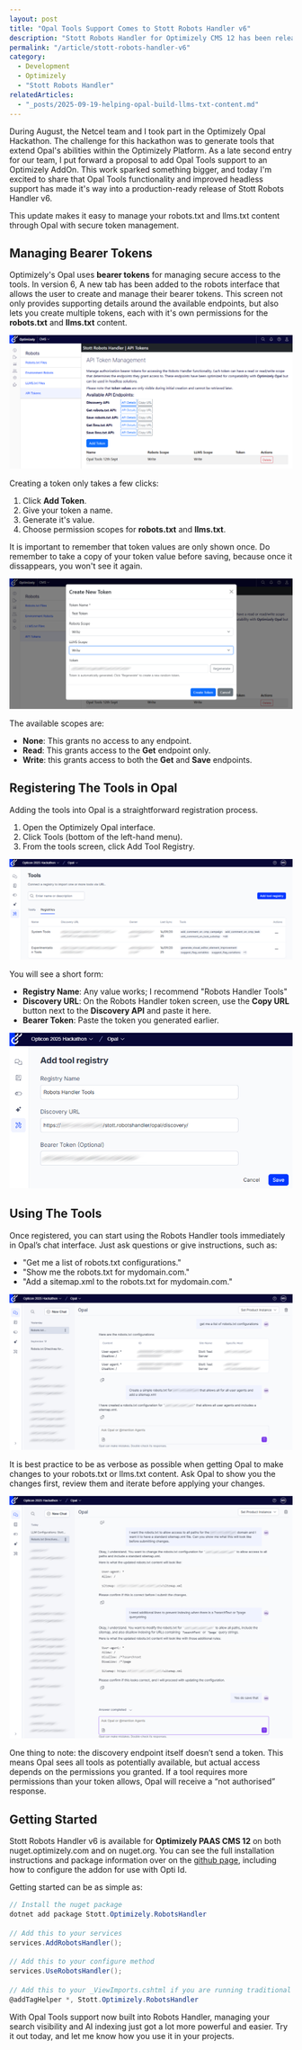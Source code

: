 ```yaml
---
layout: post
title: "Opal Tools Support Comes to Stott Robots Handler v6"
description: "Stott Robots Handler for Optimizely CMS 12 has been released with added support for Opal Tools."
permalink: "/article/stott-robots-handler-v6"
category:
  - Development
  - Optimizely
  - "Stott Robots Handler"
relatedArticles:
  - "_posts/2025-09-19-helping-opal-build-llms-txt-content.md"
---
```


During August, the Netcel team and I took part in the Optimizely Opal Hackathon.  The challenge for this hackathon was to generate tools that extend Opal's abilities within the Optimizely Platform.  As a late second entry for our team, I put forward a proposal to add Opal Tools support to an Optimizely AddOn.  This work sparked something bigger, and today I'm excited to share that Opal Tools functionality and improved headless support has made it's way into a production-ready release of Stott Robots Handler v6.

This update makes it easy to manage your robots.txt and llms.txt content through Opal with secure token management.

## Managing Bearer Tokens

Optimizely's Opal uses **bearer tokens** for managing secure access to the tools.  In version 6, A new tab has been added to the robots interface that allows the user to create and manage their bearer tokens.  This screen not only provides supporting details around the available endpoints, but also lets you create multiple tokens, each with it's own permissions for the **robots.txt** and **llms.txt** content.

![A screenshot of the API Token management screen](/assets/robots-handler-opal-tools-1.png)

Creating a token only takes a few clicks:

1. Click **Add Token**.
2. Give your token a name.
3. Generate it's value.
4. Choose permission scopes for **robots.txt** and **llms.txt**.

It is important to remember that token values are only shown once.  Do remember to take a copy of your token value before saving, because once it dissappears, you won't see it again.

![A screenshot of the create new token modal](/assets/robots-handler-opal-tools-2.png)

The available scopes are:

- **None**: This grants no access to any endpoint.
- **Read**: This grants access to the **Get** endpoint only.
- **Write**: this grants access to both the **Get** and **Save** endpoints.

## Registering The Tools in Opal

Adding the tools into Opal is a straightforward registration process.

1. Open the Optimizely Opal interface.
2. Click Tools (bottom of the left-hand menu).
3. From the tools screen, click Add Tool Registry.

![A screenshot of the Opal Tools interface in Optimizely Opal](/assets/robots-handler-opal-tools-3.png)

You will see a short form:

- **Registry Name**: Any value works; I recommend "Robots Handler Tools"
- **Discovery URL**: On the Robots Handler token screen, use the **Copy URL** button next to the **Discovery API** and paste it here.
- **Bearer Token**: Paste the token you generated earlier.

![A screenshot of the Add Tool Registry form](/assets/robots-handler-opal-tools-4.png)

## Using The Tools

Once registered, you can start using the Robots Handler tools immediately in Opal’s chat interface. Just ask questions or give instructions, such as:

- "Get me a list of robots.txt configurations."
- "Show me the robots.txt for mydomain.com."
- "Add a sitemap.xml to the robots.txt for mydomain.com."

![A screenshot of the conversations with Opal regarding robots.txt content](/assets/robots-handler-opal-tools-5.png)

It is best practice to be as verbose as possible when getting Opal to make changes to your robots.txt or llms.txt content.  Ask Opal to show you the changes first, review them and iterate before applying your changes. 

![A screenshot of a more verbose conversations with Opal regarding robots.txt content](/assets/robots-handler-opal-tools-6.png)

One thing to note: the discovery endpoint itself doesn’t send a token. This means Opal sees all tools as potentially available, but actual access depends on the permissions you granted. If a tool requires more permissions than your token allows, Opal will receive a “not authorised” response.

## Getting Started

Stott Robots Handler v6 is available for **Optimizely PAAS CMS 12** on both nuget.optimizely.com and on nuget.org.  You can see the full installation instructions and package information over on the [github page](https://github.com/GeekInTheNorth/Stott.Optimizely.RobotsHandler), including how to configure the addon for use with Opti Id.

Getting started can be as simple as: 

```c#
// Install the nuget package
dotnet add package Stott.Optimizely.RobotsHandler

// Add this to your services
services.AddRobotsHandler();

// Add this to your configure method
services.UseRobotsHandler();

// Add this to your _ViewImports.cshtml if you are running traditional
@addTagHelper *, Stott.Optimizely.RobotsHandler
```

With Opal Tools support now built into Robots Handler, managing your search visibility and AI indexing just got a lot more powerful and easier.  Try it out today, and let me know how you use it in your projects.